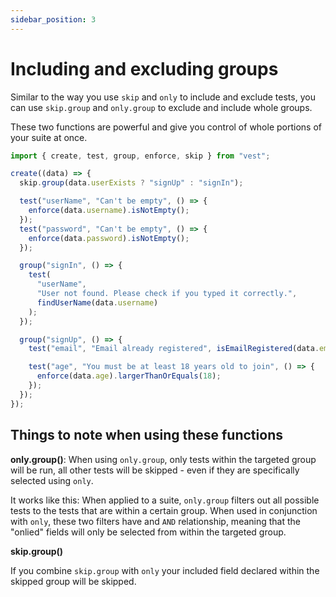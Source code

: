 ```yaml
---
sidebar_position: 3
---
```


# Including and excluding groups

Similar to the way you use `skip` and `only` to include and exclude tests, you can use `skip.group` and `only.group` to exclude and include whole groups.

These two functions are powerful and give you control of whole portions of your suite at once.

```js
import { create, test, group, enforce, skip } from "vest";

create((data) => {
  skip.group(data.userExists ? "signUp" : "signIn");

  test("userName", "Can't be empty", () => {
    enforce(data.username).isNotEmpty();
  });
  test("password", "Can't be empty", () => {
    enforce(data.password).isNotEmpty();
  });

  group("signIn", () => {
    test(
      "userName",
      "User not found. Please check if you typed it correctly.",
      findUserName(data.username)
    );
  });

  group("signUp", () => {
    test("email", "Email already registered", isEmailRegistered(data.email));

    test("age", "You must be at least 18 years old to join", () => {
      enforce(data.age).largerThanOrEquals(18);
    });
  });
});
```

## Things to note when using these functions

**only.group()**:
When using `only.group`, only tests within the targeted group will be run, all other tests will be skipped - even if they are specifically selected using `only`.

It works like this:
When applied to a suite, `only.group` filters out all possible tests to the tests that are within a certain group. When used in conjunction with `only`, these two filters have and `AND` relationship, meaning that the "onlied" fields will only be selected from within the targeted group.

**skip.group()**

If you combine `skip.group` with `only` your included field declared within the skipped group will be skipped.
